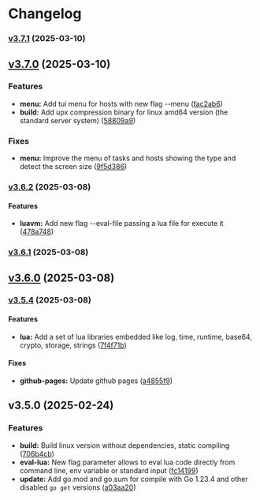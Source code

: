 # Changelog

### [v3.7.1](https://github.com/sevir/essh/compare/v3.7.0...v3.7.1) (2025-03-10)

## [v3.7.0](https://github.com/sevir/essh/compare/v3.6.2...v3.7.0) (2025-03-10)

### Features

* **menu:** Add tui menu for hosts with new flag --menu
([fac2ab6](https://github.com/sevir/essh/commit/fac2ab68e58199e1698ffa80befff4dd6fc53dc8))
* **build:** Add upx compression binary for linux amd64 version (the standard
server system)
([58809a9](https://github.com/sevir/essh/commit/58809a9fdd22482211f5bc26c64ea7a1d0d537f7))

### Fixes

* **menu:** Improve the menu of tasks and hosts showing the type and detect
the screen size
([9f5d386](https://github.com/sevir/essh/commit/9f5d3866d68b36e8810fe5b9306c4b5e4ee073b0))

### [v3.6.2](https://github.com/sevir/essh/compare/v3.6.1...v3.6.2) (2025-03-08)

#### Features

* **luavm:** Add new flag --eval-file passing a lua file for execute it
([478a748](https://github.com/sevir/essh/commit/478a74857417798e47f1aab9c1f328f741efad55))

### [v3.6.1](https://github.com/sevir/essh/compare/v3.6.0...v3.6.1) (2025-03-08)

## [v3.6.0](https://github.com/sevir/essh/compare/v3.5.4...v3.6.0) (2025-03-08)

### [v3.5.4](https://github.com/sevir/essh/compare/v3.5.0...v3.5.4) (2025-03-08)

#### Features

* **lua:** Add a  set of lua libraries embedded like log, time, runtime,
base64, crypto, storage, strings
([7f4f71b](https://github.com/sevir/essh/commit/7f4f71b1ec1b9307d25b518c95228cb683c911ef))

#### Fixes

* **github-pages:** Update github pages
([a4855f9](https://github.com/sevir/essh/commit/a4855f9fe6aab0ac6ffa49f8bdc4e68fe1f84979))

## v3.5.0 (2025-02-24)

### Features

* **build:** Build linux version without dependencies, static compiling
([706b4cb](https://github.com/sevir/essh/commit/706b4cbd5d0efcd5c1e5f0b0a6739654d11e2e01))
* **eval-lua:** New flag parameter allows to eval lua code directly from
command line, env variable or standard input
([fc14199](https://github.com/sevir/essh/commit/fc1419974c58d732e610d45e488477522dfd64cd))
* **update:** Add go.mod and go.sum for compile with Go 1.23.4 and other
disabled `go get` versions
([a03aa20](https://github.com/sevir/essh/commit/a03aa20a4b7de5d97b60883842fdeff7c54c8cd6))
